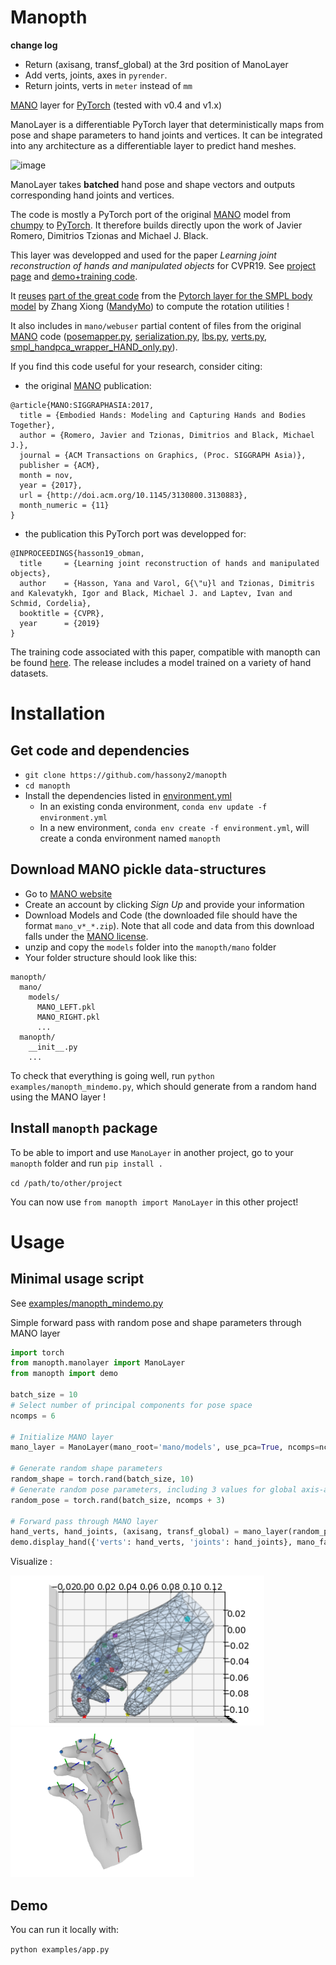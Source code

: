 Manopth
=======

**change log**
* Return (axisang, transf_global) at the 3rd position of ManoLayer
* Add verts, joints, axes in `pyrender`.
* Return joints, verts in `meter` instead of `mm`



[MANO](http://mano.is.tue.mpg.de) layer for [PyTorch](https://pytorch.org/) (tested with v0.4 and v1.x)

ManoLayer is a differentiable PyTorch layer that deterministically maps from pose and shape parameters to hand joints and vertices.
It can be integrated into any architecture as a differentiable layer to predict hand meshes.

![image](assets/mano_layer.png)

ManoLayer takes **batched** hand pose and shape vectors and outputs corresponding hand joints and vertices.

The code is mostly a PyTorch port of the original [MANO](http://mano.is.tue.mpg.de) model from [chumpy](https://github.com/mattloper/chumpy) to [PyTorch](https://pytorch.org/).
It therefore builds directly upon the work of Javier Romero, Dimitrios Tzionas and Michael J. Black.

This layer was developped and used for the paper *Learning joint reconstruction of hands and manipulated objects* for CVPR19.
See [project page](https://github.com/hassony2/obman) and [demo+training code](https://github.com/hassony2/obman_train).


It [reuses](https://github.com/hassony2/manopth/blob/master/manopth/rodrigues_layer.py) [part of the great code](https://github.com/MandyMo/pytorch_HMR/blob/master/src/util.py) from the  [Pytorch layer for the SMPL body model](https://github.com/MandyMo/pytorch_HMR/blob/master/README.md) by Zhang Xiong ([MandyMo](https://github.com/MandyMo)) to compute the rotation utilities !

It also includes in `mano/webuser` partial content of files from the original [MANO](http://mano.is.tue.mpg.de) code ([posemapper.py](mano/webuser/posemapper.py), [serialization.py](mano/webuser/serialization.py), [lbs.py](mano/webuser/lbs.py), [verts.py](mano/webuser/verts.py), [smpl_handpca_wrapper_HAND_only.py](mano/webuser/smpl_handpca_wrapper_HAND_only.py)).

If you find this code useful for your research, consider citing:

- the original [MANO](http://mano.is.tue.mpg.de) publication:

```
@article{MANO:SIGGRAPHASIA:2017,
  title = {Embodied Hands: Modeling and Capturing Hands and Bodies Together},
  author = {Romero, Javier and Tzionas, Dimitrios and Black, Michael J.},
  journal = {ACM Transactions on Graphics, (Proc. SIGGRAPH Asia)},
  publisher = {ACM},
  month = nov,
  year = {2017},
  url = {http://doi.acm.org/10.1145/3130800.3130883},
  month_numeric = {11}
}
```

- the publication this PyTorch port was developped for:

```
@INPROCEEDINGS{hasson19_obman,
  title     = {Learning joint reconstruction of hands and manipulated objects},
  author    = {Hasson, Yana and Varol, G{\"u}l and Tzionas, Dimitris and Kalevatykh, Igor and Black, Michael J. and Laptev, Ivan and Schmid, Cordelia},
  booktitle = {CVPR},
  year      = {2019}
}
```

The training code associated with this paper, compatible with manopth can be found [here](https://github.com/hassony2/obman_train). The release includes a model trained on a variety of hand datasets.

# Installation

## Get code and dependencies

- `git clone https://github.com/hassony2/manopth`
- `cd manopth`
- Install the dependencies listed in [environment.yml](environment.yml)
  - In an existing conda environment, `conda env update -f environment.yml`
  - In a new environment, `conda env create -f environment.yml`, will create a conda environment named `manopth`

## Download MANO pickle data-structures

- Go to [MANO website](http://mano.is.tue.mpg.de/)
- Create an account by clicking *Sign Up* and provide your information
- Download Models and Code (the downloaded file should have the format `mano_v*_*.zip`). Note that all code and data from this download falls under the [MANO license](http://mano.is.tue.mpg.de/license).
- unzip and copy the `models` folder into the `manopth/mano` folder
- Your folder structure should look like this:
```
manopth/
  mano/
    models/
      MANO_LEFT.pkl
      MANO_RIGHT.pkl
      ...
  manopth/
    __init__.py
    ...
```

To check that everything is going well, run `python examples/manopth_mindemo.py`, which should generate from a random hand using the MANO layer !

## Install `manopth` package

To be able to import and use `ManoLayer` in another project, go to your `manopth` folder and run `pip install .`


`cd /path/to/other/project`

You can now use `from manopth import ManoLayer` in this other project!

# Usage

## Minimal usage script

See [examples/manopth_mindemo.py](examples/manopth_mindemo.py)

Simple forward pass with random pose and shape parameters through MANO layer

```python
import torch
from manopth.manolayer import ManoLayer
from manopth import demo

batch_size = 10
# Select number of principal components for pose space
ncomps = 6

# Initialize MANO layer
mano_layer = ManoLayer(mano_root='mano/models', use_pca=True, ncomps=ncomps)

# Generate random shape parameters
random_shape = torch.rand(batch_size, 10)
# Generate random pose parameters, including 3 values for global axis-angle rotation
random_pose = torch.rand(batch_size, ncomps + 3)

# Forward pass through MANO layer
hand_verts, hand_joints, (axisang, transf_global) = mano_layer(random_pose, random_shape)
demo.display_hand({'verts': hand_verts, 'joints': hand_joints}, mano_faces=mano_layer.th_faces)
```

Visualize :

<img src="assets/random_hand.png" height="240"> <img src="assets/render_hand.png" height="240">


## Demo
You can run it locally with:

`python examples/app.py`

